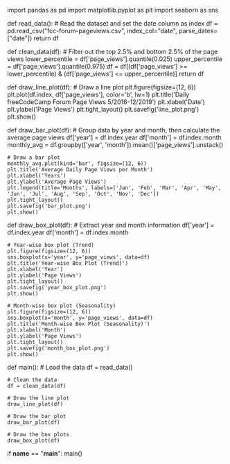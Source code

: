 import pandas as pd
import matplotlib.pyplot as plt
import seaborn as sns

def read_data():
    # Read the dataset and set the date column as index
    df = pd.read_csv("fcc-forum-pageviews.csv", index_col="date", parse_dates=["date"])
    return df

def clean_data(df):
    # Filter out the top 2.5% and bottom 2.5% of the page views
    lower_percentile = df['page_views'].quantile(0.025)
    upper_percentile = df['page_views'].quantile(0.975)
    df = df[(df['page_views'] >= lower_percentile) & (df['page_views'] <= upper_percentile)]
    return df

def draw_line_plot(df):
    # Draw a line plot
    plt.figure(figsize=(12, 6))
    plt.plot(df.index, df['page_views'], color='b', lw=1)
    plt.title('Daily freeCodeCamp Forum Page Views 5/2016-12/2019')
    plt.xlabel('Date')
    plt.ylabel('Page Views')
    plt.tight_layout()
    plt.savefig('line_plot.png')
    plt.show()

def draw_bar_plot(df):
    # Group data by year and month, then calculate the average page views
    df['year'] = df.index.year
    df['month'] = df.index.month
    monthly_avg = df.groupby(['year', 'month']).mean()['page_views'].unstack()

    # Draw a bar plot
    monthly_avg.plot(kind='bar', figsize=(12, 6))
    plt.title('Average Daily Page Views per Month')
    plt.xlabel('Years')
    plt.ylabel('Average Page Views')
    plt.legend(title='Months', labels=['Jan', 'Feb', 'Mar', 'Apr', 'May', 'Jun', 'Jul', 'Aug', 'Sep', 'Oct', 'Nov', 'Dec'])
    plt.tight_layout()
    plt.savefig('bar_plot.png')
    plt.show()

def draw_box_plot(df):
    # Extract year and month information
    df['year'] = df.index.year
    df['month'] = df.index.month

    # Year-wise box plot (Trend)
    plt.figure(figsize=(12, 6))
    sns.boxplot(x='year', y='page_views', data=df)
    plt.title('Year-wise Box Plot (Trend)')
    plt.xlabel('Year')
    plt.ylabel('Page Views')
    plt.tight_layout()
    plt.savefig('year_box_plot.png')
    plt.show()

    # Month-wise box plot (Seasonality)
    plt.figure(figsize=(12, 6))
    sns.boxplot(x='month', y='page_views', data=df)
    plt.title('Month-wise Box Plot (Seasonality)')
    plt.xlabel('Month')
    plt.ylabel('Page Views')
    plt.tight_layout()
    plt.savefig('month_box_plot.png')
    plt.show()

def main():
    # Load the data
    df = read_data()

    # Clean the data
    df = clean_data(df)

    # Draw the line plot
    draw_line_plot(df)

    # Draw the bar plot
    draw_bar_plot(df)

    # Draw the box plots
    draw_box_plot(df)

if __name__ == "__main__":
    main()
